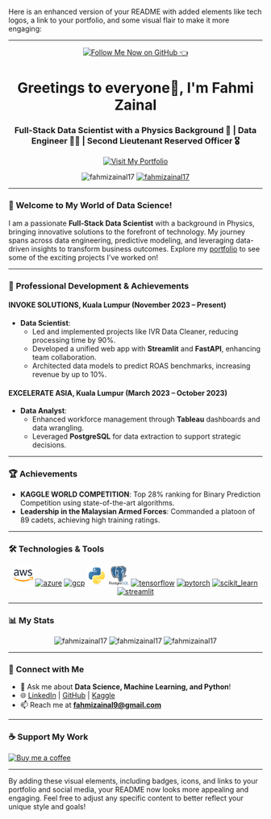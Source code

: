 Here is an enhanced version of your README with added elements like tech logos, a link to your portfolio, and some visual flair to make it more engaging:

---

<div align="center">
    <a href="https://github.com/fahmizainal17">
        <img src="https://img.shields.io/badge/Follow%20Me%20Now%20on%20GitHub-blue?style=for-the-badge" alt="Follow Me Now on GitHub 👈"/>
    </a>
</div>

<h1 align="center">Greetings to everyone👋, I'm Fahmi Zainal</h1>
<h3 align="center">Full-Stack Data Scientist with a Physics Background 🚀 | Data Engineer 👨‍💻 | Second Lieutenant Reserved Officer 🎖</h3>

<div align="center">
    <a href="https://fahmizainal-portfolio.streamlit.app/">
        <img src="https://img.shields.io/badge/Visit%20My%20Portfolio-Streamlit-brightgreen?style=for-the-badge" alt="Visit My Portfolio"/>
    </a>
</div>

<p align="center">
  <img src="https://komarev.com/ghpvc/?username=fahmizainal17&label=Profile%20views&color=0e75b6&style=flat" alt="fahmizainal17" />
  <a href="https://github.com/ryo-ma/github-profile-trophy"><img src="https://github-profile-trophy.vercel.app/?username=fahmizainal17&margin-w=15&margin-h=15" alt="fahmizainal17" /></a>
</p>

---

### 🌟 Welcome to My World of Data Science!

I am a passionate **Full-Stack Data Scientist** with a background in Physics, bringing innovative solutions to the forefront of technology. My journey spans across data engineering, predictive modeling, and leveraging data-driven insights to transform business outcomes. Explore my [portfolio](https://fahmizainal-portfolio.streamlit.app/) to see some of the exciting projects I've worked on!

---

### 🚀 **Professional Development & Achievements**

#### INVOKE SOLUTIONS, Kuala Lumpur (November 2023 – Present)
- **Data Scientist**:
  - Led and implemented projects like IVR Data Cleaner, reducing processing time by 90%.
  - Developed a unified web app with **Streamlit** and **FastAPI**, enhancing team collaboration.
  - Architected data models to predict ROAS benchmarks, increasing revenue by up to 10%.

#### EXCELERATE ASIA, Kuala Lumpur (March 2023 – October 2023)
- **Data Analyst**:
  - Enhanced workforce management through **Tableau** dashboards and data wrangling.
  - Leveraged **PostgreSQL** for data extraction to support strategic decisions.

---

### 🏆 **Achievements**
- **KAGGLE WORLD COMPETITION**: Top 28% ranking for Binary Prediction Competition using state-of-the-art algorithms.
- **Leadership in the Malaysian Armed Forces**: Commanded a platoon of 89 cadets, achieving high training ratings.

---

### 🛠 **Technologies & Tools**

<p align="center">
    <a href="https://aws.amazon.com" target="_blank"><img src="https://raw.githubusercontent.com/devicons/devicon/master/icons/amazonwebservices/amazonwebservices-original-wordmark.svg" alt="aws" width="40" height="40"/></a>
    <a href="https://azure.microsoft.com/en-in/" target="_blank"><img src="https://www.vectorlogo.zone/logos/microsoft_azure/microsoft_azure-icon.svg" alt="azure" width="40" height="40"/></a>
    <a href="https://cloud.google.com" target="_blank"><img src="https://www.vectorlogo.zone/logos/google_cloud/google_cloud-icon.svg" alt="gcp" width="40" height="40"/></a>
    <a href="https://www.python.org" target="_blank"><img src="https://raw.githubusercontent.com/devicons/devicon/master/icons/python/python-original.svg" alt="python" width="40" height="40"/></a>
    <a href="https://www.postgresql.org" target="_blank"><img src="https://raw.githubusercontent.com/devicons/devicon/master/icons/postgresql/postgresql-original-wordmark.svg" alt="postgresql" width="40" height="40"/></a>
    <a href="https://www.tensorflow.org" target="_blank"><img src="https://www.vectorlogo.zone/logos/tensorflow/tensorflow-icon.svg" alt="tensorflow" width="40" height="40"/></a>
    <a href="https://pytorch.org/" target="_blank"><img src="https://www.vectorlogo.zone/logos/pytorch/pytorch-icon.svg" alt="pytorch" width="40" height="40"/></a>
    <a href="https://scikit-learn.org/" target="_blank"><img src="https://upload.wikimedia.org/wikipedia/commons/0/05/Scikit_learn_logo_small.svg" alt="scikit_learn" width="40" height="40"/></a>
    <a href="https://streamlit.io/" target="_blank"><img src="https://streamlit.io/images/brand/streamlit-logo-primary-colormark-darktext.png" alt="streamlit" width="80" height="40"/></a>
</p>

---

### 📊 **My Stats**

<p align="center">
    <img src="https://github-readme-stats.vercel.app/api?username=fahmizainal17&show_icons=true&theme=radical" alt="fahmizainal17" />
    <img src="https://github-readme-streak-stats.herokuapp.com/?user=fahmizainal17&theme=radical" alt="fahmizainal17" />
    <img src="https://github-readme-stats.vercel.app/api/top-langs/?username=fahmizainal17&layout=compact&theme=radical" alt="fahmizainal17" />
</p>

---

### 🎉 **Connect with Me**

- 💬 Ask me about **Data Science, Machine Learning, and Python**!
- 🌐 [LinkedIn](https://www.linkedin.com/in/muhammadfahmibinmohdzainal) | [GitHub](https://github.com/fahmizainal17) | [Kaggle](https://kaggle.com/fahmizainal)
- 📫 Reach me at **fahmizainal9@gmail.com**

---

### ☕ **Support My Work**

<a href="https://www.buymeacoffee.com/fahmizaina8"><img src="https://cdn.buymeacoffee.com/buttons/v2/default-yellow.png" height="50" width="210" alt="Buy me a coffee" /></a>

---

By adding these visual elements, including badges, icons, and links to your portfolio and social media, your README now looks more appealing and engaging. Feel free to adjust any specific content to better reflect your unique style and goals!
